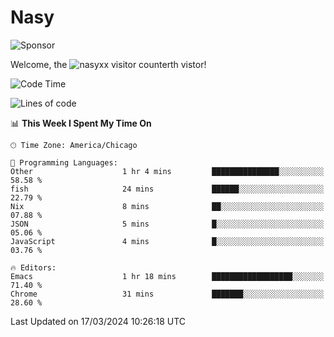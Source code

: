 # Nasy

<!--
<p align="center">
<img height="200" src="https://github-readme-stats.vercel.app/api?username=nasyxx&count_private=true&show_icons=true&theme=dracula&include_all_commits=true"/>
<img height="200" src="https://github-readme-stats.vercel.app/api/top-langs/?username=nasyxx&theme=dracula&hide=html,jupyter+notebook&count_private=true&show_icons=true"/>
</p>

  
----------------
-->

![Sponsor](https://img.shields.io/static/v1.svg?label=Sponsor&message=%E2%9D%A4&logo=GitHub&style=flat&color=pink)
 
Welcome, the ![nasyxx visitor counter](https://count.getloli.com/get/@nasyxx?theme=rule34)th vistor!
 
<!--START_SECTION:waka-->
![Code Time](http://img.shields.io/badge/Code%20Time-4%2C353%20hrs%201%20min-blue)

![Lines of code](https://img.shields.io/badge/From%20Hello%20World%20I%27ve%20Written-6.3%20million%20lines%20of%20code-blue)

📊 **This Week I Spent My Time On** 

```text
🕑︎ Time Zone: America/Chicago

💬 Programming Languages: 
Other                    1 hr 4 mins         ███████████████░░░░░░░░░░   58.58 % 
fish                     24 mins             ██████░░░░░░░░░░░░░░░░░░░   22.79 % 
Nix                      8 mins              ██░░░░░░░░░░░░░░░░░░░░░░░   07.88 % 
JSON                     5 mins              █░░░░░░░░░░░░░░░░░░░░░░░░   05.06 % 
JavaScript               4 mins              █░░░░░░░░░░░░░░░░░░░░░░░░   03.76 % 

🔥 Editors: 
Emacs                    1 hr 18 mins        ██████████████████░░░░░░░   71.40 % 
Chrome                   31 mins             ███████░░░░░░░░░░░░░░░░░░   28.60 % 
```


 Last Updated on 17/03/2024 10:26:18 UTC
<!--END_SECTION:waka-->

<!-- ![visitors](https://visitor-badge.laobi.icu/badge?page_id=nasyxx.nasyxx) -->
